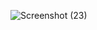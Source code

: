 ![Screenshot (23)](https://github.com/RSASHMITHA/React-727722EUCD042-Q1/assets/123223032/88d12abd-ccc4-40ae-9e49-ab8aba877da3)
